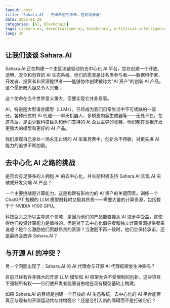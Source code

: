 ```yaml
---
layout: post
title: "Sahara.AI – 充满希望的未来，但前路漫漫"
date: 2025-01-29
categories: [AI, Blockchain]
tags: [sahara-ai, decentralized-ai, blockchain, artificial-intelligence]
lang: zh
---
```


## 让我们谈谈 Sahara.AI

Sahara.AI 正在构建一个由区块链驱动的去中心化 AI 平台，旨在创建一个开放、透明、安全和包容的 AI 生态系统。他们的愿景是让各类参与者——数据科学家、开发者、投资者和资源提供者——能够协作创建被称为"AI 资产"的创新 AI 产品。这个愿景既大胆又令人兴奋...

这个使命在当今世界意义重大，但要实现它并非易事。

AI，特别是大型语言模型（LLMs），已经成为我们日常生活中不可或缺的一部分。各种形式的 AI 代理——聊天机器人、多模态内容生成器等——无处不在。在这背后，是由少数科技巨头和他们支持的 AI 企业主导的竞赛，他们都在竞相开发更强大的模型和更好的 AI 产品。

我们发现自己身处一场永无止境的 AI 军备竞赛中，创新永不停歇，对更先进 AI 能力的追求不断加剧。

## 去中心化 AI 之路的挑战

是否会有足够多的人拥抱 AI 的去中心化，并长期积极支持 Sahara.AI 实现 AI 突破或开发尖端 AI 产品？

一个主要挑战是计算能力，这是构建有影响力的 AI 资产的关键因素。训练一个 ChatGPT 规模的 LLM 模型既耗时又极其昂贵——需要大量的计算资源，包括数千个 NVIDIA H100 GPU。

科技巨头之所以主导这个领域，是因为他们的产品能直接从 AI 进步中受益，这使得他们投资计算能力是值得的。但是对于去中心化倡导者和独立计算资源提供者来说呢？是什么激励他们贡献昂贵的资源？当激励不再一致时，他们会保持承诺，还是最终会放弃 Sahara.AI？

## 与开源 AI 的冲突？

另一个问题出现了：Sahara.AI 的 AI 代理会与开源 AI 代理框架发生冲突吗？

目前已经有许多强大的开源 LLM 模型和 AI 框架允许不受限制的创新。这些项目不强制所有权——它们使开发者能够自由地在现有模型基础上构建。

如果 Sahara.AI 的目标是创建一个开放的 AI 生态系统，去中心化的 AI 平台能否真正与现有的开源运动共存并增强它？还是会引入新的障碍而不是打破它们？ 